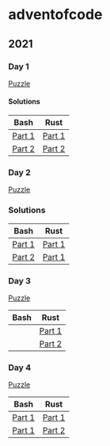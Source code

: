 # adventofcode

## 2021

### Day 1
[Puzzle](2021/Day1/Day1.md)

#### Solutions

| Bash                                   | Rust                                            |
| -------------------------------------- | ----------------------------------------------- |
| [Part 1](2021/Day1/bash/Day1_Part1.sh) | [Part 1](2021/Day1/rust/day1_part1/src/main.rs) |
| [Part 2](2021/Day1/bash/Day1_Part2.sh) | [Part 2](2021/Day1/rust/day1_part2/src/main.rs) |

### Day 2

[Puzzle](2021/Day2/Day2.md)

### Solutions

| Bash                                   | Rust                                            |
| ---------------------------------------| ----------------------------------------------- |
| [Part 1](2021/Day2/bash/Day2_Part1.sh) | [Part 1](2021/Day2/rust/day2_part1/src/main.rs) |
| [Part 2](2021/Day2/bash/Day2_Part2.sh) | [Part 1](2021/Day2/rust/day2_part2/src/main.rs) |

### Day 3

[Puzzle](2021/Day3/Day3.md)

| Bash | Rust                                            |
| ---- | ----------------------------------------------- |
|      | [Part 1](2021/Day3/rust/day3_part1/src/main.rs) |
|      | [Part 2](2021/Day3/rust/day3_part1/src/main.rs) |
### Day 4

[Puzzle](2021/Day4/Day4.md)

| Bash                                        | Rust                                            |
| ------------------------------------------- | ----------------------------------------------- |
| [Part 1](2021/Day4/bash/Day4_Part1.sh)      | [Part 1](2021/Day4/rust/day4_part1/src/main.rs) |
| [Part 1](2021/Day4/bash/Day4_Part1.sh)      | [Part 2](2021/Day4/rust/day4_part1/src/main.rs) |
